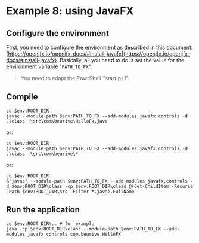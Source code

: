 # Example 8: using JavaFX

## Configure the environment

First, you need to configure the environment as described in this document: [https://openjfx.io/openjfx-docs/#install-javafx](https://openjfx.io/openjfx-docs/#install-javafx). Basically, all you need to do is set the value for the environment variable "`PATH_TO_FX`".

> You need to adapt the PowrShell "start.ps1".

## Compile

	cd $env:ROOT_DIR
	javac --module-path $env:PATH_TO_FX --add-modules javafx.controls -d .\class .\src\com\beurive\HelloFx.java

or:

	cd $env:ROOT_DIR
	javac --module-path $env:PATH_TO_FX --add-modules javafx.controls -d .\class .\src\com\beurive\*

or:

	cd $env:ROOT_DIR
	&"javac" --module-path $env:PATH_TO_FX --add-modules javafx.controls -d $env:ROOT_DIR\class -cp $env:ROOT_DIR\class @(Get-ChildItem -Recurse -Path $env:ROOT_DIR\src -Filter *.java).FullName





## Run the application

	cd $env:ROOT_DIR\.. # for example
	java -cp $env:ROOT_DIR\class --module-path $env:PATH_TO_FX --add-modules javafx.controls com.beurive.HelloFX


